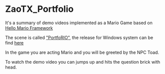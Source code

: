 # ZaoTX_Portfolio

It's a summary of demo videos implemented as a Mario Game based on [Hello Mario Framework](https://hellofangaming.github.io/HelloMarioFramework/) 

The scene is called ["PortfoRIO"](https://github.com/ZaoTX/ZaoTX_Portfolio/Assets/Scenes/), the release for Windows system can be find [here](https://github.com/ZaoTX/ZaoTX_Portfolio/releases/tag/v0.0.1)

In the game you are acting Mario and you will be greeted by the NPC Toad. 

To watch the demo video you can jumps up and hits the question brick with head.
